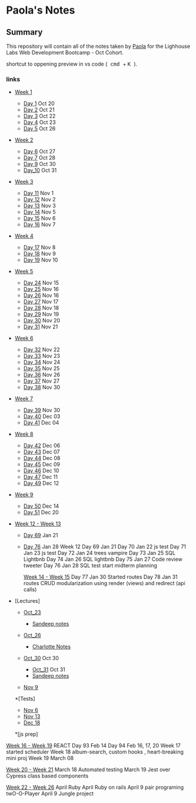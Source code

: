 <!-- @format -->

# Paola's Notes

## Summary

This repository will contain all of the notes taken by [Paola](https://github.com/papoita) for the Lighhouse Labs Web Development Bootcamp - Oct Cohort.

shortcut to oppening preview in vs code
(<kbd> cmd </kbd> + <kbd> K </kbd>).

### links

- [Week 1](/Week_1)

  - [Day 1](/Week_1/Day_1) Oct 20
  - [Day 2](/Week_1/Day_2) Oct 21
  - [Day 3](/Week_1/Day_3) Oct 22
  - [Day 4](/Week_1/Day_4) Oct 23
  - [Day 5](/Week_1/Day_5) Oct 26

- [Week 2](/Week_2)

  - [Day 6](/Week_2/Day_6) Oct 27
  - [Day 7](/Week_2/Day_7) Oct 28
  - [Day 9](/Week_2/Day_9) Oct 30
  - [Day_10](/Week_2/Day_10) Oct 31

- [Week 3](/Week_3)

  - [Day 11](Week_3/Day_11) Nov 1
  - [Day 12](Week_3/Day_12) Nov 2
  - [Day 13](Week_3/Day_13) Nov 3
  - [Day 14](Week_3/Day_14) Nov 5
  - [Day 15](Week_3/Day_15) Nov 6
  - [Day 16](Week_3/Day_16) Nov 7

- [Week 4](/Week_4)

  - [Day 17](/Week_4/Day_17) Nov 8
  - [Day 18](/Week_4/Day_18) Nov 9
  - [Day 19](/Week_4/Day_19) Nov 10

- [Week 5](/Week_5)

  - [Day 24](/Week_5/Day_24) Nov 15
  - [Day 25](/Week_5/Day_25) Nov 16
  - [Day 26](/Week_5/Day_26/pair_programming_word-search.js) Nov 16
  - [Day 27](/Week_5/Day_27) Nov 17
  - [Day 28](/Week_5/Day_28) Nov 18
  - [Day 29](/Week_5/Day_29) Nov 19
  - [Day 30](/Week_5/Day_30) Nov 20
  - [Day 31](/Week_5/Day_31) Nov 21

- [Week 6](/Week_6)

  - [Day 32](/Week_6/Day_32) Nov 22
  - [Day 33](/Week_6/Day_33) Nov 23
  - [Day 34](/Week_6/Day_34) Nov 24
  - [Day 35](/Week_6/Day_35) Nov 25
  - [Day 36](/Week_6/Day_36) Nov 26
  - [Day 37](/Week_6/Day_37) Nov 27
  - [Day 38](/Week_6/Day_38) Nov 30

- [Week 7](/Week_7)

  - [Day 39](/Week_7/Day_39) Nov 30
  - [Day 40](/Week_7/Day_40) Dec 03
  - [Day 41](/Week_7/Day_41) Dec 04

- [Week 8](/Week_8)

  - [Day 42](/Week_8/Day_42) Dec 06
  - [Day 43](/Week_8/Day_43) Dec 07
  - [Day 44](/Week_8/Day_44) Dec 08
  - [Day 45](/Week_8/Day_45) Dec 09
  - [Day 46](/Week_8/Day_46) Dec 10
  - [Day 47](/Week_8/Day_47) Dec 11
  - [Day 49](/Week_8/Day_49) Dec 12

- [Week 9](/Week_9)

  - [Day 50](/Week_8/Day_50) Dec 14
  - [Day 51](/Week_8/Day_51) Dec 20

- [Week 12 - Week 13](/Week_12)

  - [Day 69](/Week_12/Day_50) Jan 21
  - [Day 76](/Week_8/Day_51) Jan 28
    Week 12
    Day 69 Jan 21
    Day 70 Jan 22 js test
    Day 71 Jan 23 js test
    Day 72 Jan 24 trees vampire
    Day 73 Jan 25 SQL Lightbnb
    Day 74 Jan 26 SQL lightbnb
    Day 75 Jan 27 Code review tweeter
    Day 76 Jan 28 SQL test start midterm planning

    [Week 14 - Week 15](/midterm_project_quizapp)
    Day 77 Jan 30 Started routes
    Day 78 Jan 31 routes CRUD modularization using render (views) and redirect (api calls)

- [Lectures]

  - [Oct_23](/Week_1/Day_4)
    - [Sandeep notes](https://github.com/letsandeepio/LHL_flex_oct-18-21/tree/main/w1_dev_workflow)
  - [Oct_26](/Week_2/Day_6)

    - [Charlotte Notes](https://github.com/papoita/WebFlex-Lectures-October18)

  - [Oct_30](/Week_2/Day_9) Oct 30

    - [Oct_31](/Week_2/Day_10) Oct 31
    - [Sandeep notes](https://github.com/letsandeepio/LHL_flex_oct-18-21/tree/main/w2_callbacks)

  - [Nov 9](Week_4/Day_18/lecture_notes)

  \*[Tests]

  - [Nov 6](Week_3/Day_16/mock_test_summary)
  - [Nov 13](Week_3/Day_16/mock_test_summary)
  - [Dec 18](Week_3/Day_16/mock_test_summary)

  \*[js prep]

[Week 16 - Week 19](/Week_16_React)
    REACT
    Day 93 Feb 14
    Day 94 Feb 16, 17, 20 
    Week 17 started scheduler
    Week 18 album-search, custom hooks , heart-breaking mini proj
    Week 19 March 08

[Week 20 - Week 21](/Week_20)
    March 18 Automated testing
    March 19 Jest over Cypress
    class based components

[Week 22 - Week 26](/Week_22_Ruby)
    April Ruby
    April Ruby on rails
    April 9 pair programing twO-O-Player
    April 9 Jungle project



